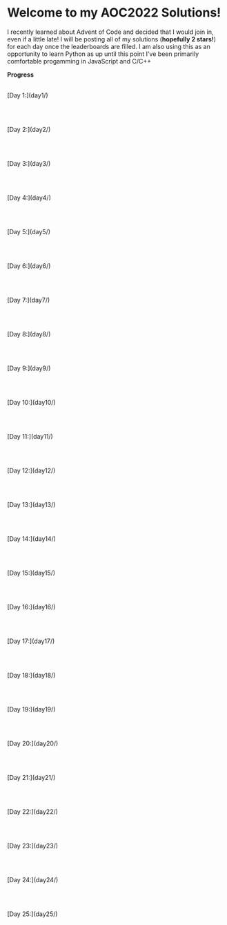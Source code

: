 <h1> Welcome to my AOC2022 Solutions!</h1>
<p>I recently learned about Advent of Code and decided that I would join in, even if a little late! I will be posting all of my solutions (<strong>hopefully 2 stars!</strong>) for each day once the leaderboards are filled. I am also using this as an opportunity to learn Python as up until this point I've been primarily comfortable progamming in JavaScript and C/C++</p>

<strong>Progress</strong><br></br>

<p>[Day 1:](day1/)</a></p><br></br>
<p>[Day 2:](day2/)</p><br></br>
<p>[Day 3:](day3/)</p><br></br>
<p>[Day 4:](day4/)</p><br></br>
<p>[Day 5:](day5/)</p><br></br>
<p>[Day 6:](day6/)</p><br></br>
<p>[Day 7:](day7/)</p><br></br>
<p>[Day 8:](day8/)</p><br></br>
<p>[Day 9:](day9/)</p><br></br>
<p>[Day 10:](day10/)</p><br></br>
<p>[Day 11:](day11/)</p><br></br>
<p>[Day 12:](day12/)</p><br></br>
<p>[Day 13:](day13/)</p><br></br>
<p>[Day 14:](day14/)</p><br></br>
<p>[Day 15:](day15/)</p><br></br>
<p>[Day 16:](day16/)</p><br></br>
<p>[Day 17:](day17/)</p><br></br>
<p>[Day 18:](day18/)</p><br></br>
<p>[Day 19:](day19/)</p><br></br>
<p>[Day 20:](day20/)</p><br></br>
<p>[Day 21:](day21/)</p><br></br>
<p>[Day 22:](day22/)</p><br></br>
<p>[Day 23:](day23/)</p><br></br>
<p>[Day 24:](day24/)</p><br></br>
<p>[Day 25:](day25/)</p><br></br>
